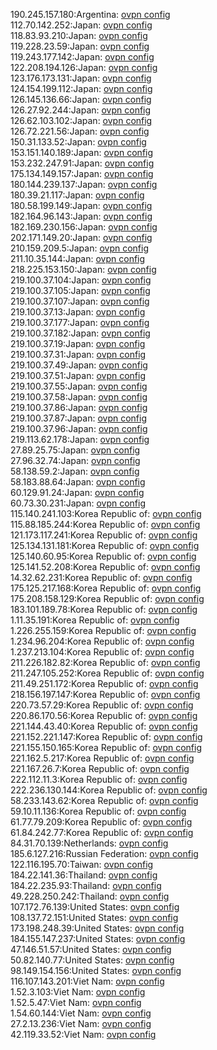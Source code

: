 190.245.157.180:Argentina: [ovpn config](vpn/190_245_157_180.ovpn)  
112.70.142.252:Japan: [ovpn config](vpn/112_70_142_252.ovpn)  
118.83.93.210:Japan: [ovpn config](vpn/118_83_93_210.ovpn)  
119.228.23.59:Japan: [ovpn config](vpn/119_228_23_59.ovpn)  
119.243.177.142:Japan: [ovpn config](vpn/119_243_177_142.ovpn)  
122.208.194.126:Japan: [ovpn config](vpn/122_208_194_126.ovpn)  
123.176.173.131:Japan: [ovpn config](vpn/123_176_173_131.ovpn)  
124.154.199.112:Japan: [ovpn config](vpn/124_154_199_112.ovpn)  
126.145.136.66:Japan: [ovpn config](vpn/126_145_136_66.ovpn)  
126.27.92.244:Japan: [ovpn config](vpn/126_27_92_244.ovpn)  
126.62.103.102:Japan: [ovpn config](vpn/126_62_103_102.ovpn)  
126.72.221.56:Japan: [ovpn config](vpn/126_72_221_56.ovpn)  
150.31.133.52:Japan: [ovpn config](vpn/150_31_133_52.ovpn)  
153.151.140.189:Japan: [ovpn config](vpn/153_151_140_189.ovpn)  
153.232.247.91:Japan: [ovpn config](vpn/153_232_247_91.ovpn)  
175.134.149.157:Japan: [ovpn config](vpn/175_134_149_157.ovpn)  
180.144.239.137:Japan: [ovpn config](vpn/180_144_239_137.ovpn)  
180.39.21.117:Japan: [ovpn config](vpn/180_39_21_117.ovpn)  
180.58.199.149:Japan: [ovpn config](vpn/180_58_199_149.ovpn)  
182.164.96.143:Japan: [ovpn config](vpn/182_164_96_143.ovpn)  
182.169.230.156:Japan: [ovpn config](vpn/182_169_230_156.ovpn)  
202.171.149.20:Japan: [ovpn config](vpn/202_171_149_20.ovpn)  
210.159.209.5:Japan: [ovpn config](vpn/210_159_209_5.ovpn)  
211.10.35.144:Japan: [ovpn config](vpn/211_10_35_144.ovpn)  
218.225.153.150:Japan: [ovpn config](vpn/218_225_153_150.ovpn)  
219.100.37.104:Japan: [ovpn config](vpn/219_100_37_104.ovpn)  
219.100.37.105:Japan: [ovpn config](vpn/219_100_37_105.ovpn)  
219.100.37.107:Japan: [ovpn config](vpn/219_100_37_107.ovpn)  
219.100.37.13:Japan: [ovpn config](vpn/219_100_37_13.ovpn)  
219.100.37.177:Japan: [ovpn config](vpn/219_100_37_177.ovpn)  
219.100.37.182:Japan: [ovpn config](vpn/219_100_37_182.ovpn)  
219.100.37.19:Japan: [ovpn config](vpn/219_100_37_19.ovpn)  
219.100.37.31:Japan: [ovpn config](vpn/219_100_37_31.ovpn)  
219.100.37.49:Japan: [ovpn config](vpn/219_100_37_49.ovpn)  
219.100.37.51:Japan: [ovpn config](vpn/219_100_37_51.ovpn)  
219.100.37.55:Japan: [ovpn config](vpn/219_100_37_55.ovpn)  
219.100.37.58:Japan: [ovpn config](vpn/219_100_37_58.ovpn)  
219.100.37.86:Japan: [ovpn config](vpn/219_100_37_86.ovpn)  
219.100.37.87:Japan: [ovpn config](vpn/219_100_37_87.ovpn)  
219.100.37.96:Japan: [ovpn config](vpn/219_100_37_96.ovpn)  
219.113.62.178:Japan: [ovpn config](vpn/219_113_62_178.ovpn)  
27.89.25.75:Japan: [ovpn config](vpn/27_89_25_75.ovpn)  
27.96.32.74:Japan: [ovpn config](vpn/27_96_32_74.ovpn)  
58.138.59.2:Japan: [ovpn config](vpn/58_138_59_2.ovpn)  
58.183.88.64:Japan: [ovpn config](vpn/58_183_88_64.ovpn)  
60.129.91.24:Japan: [ovpn config](vpn/60_129_91_24.ovpn)  
60.73.30.231:Japan: [ovpn config](vpn/60_73_30_231.ovpn)  
115.140.241.103:Korea Republic of: [ovpn config](vpn/115_140_241_103.ovpn)  
115.88.185.244:Korea Republic of: [ovpn config](vpn/115_88_185_244.ovpn)  
121.173.117.241:Korea Republic of: [ovpn config](vpn/121_173_117_241.ovpn)  
125.134.131.181:Korea Republic of: [ovpn config](vpn/125_134_131_181.ovpn)  
125.140.60.95:Korea Republic of: [ovpn config](vpn/125_140_60_95.ovpn)  
125.141.52.208:Korea Republic of: [ovpn config](vpn/125_141_52_208.ovpn)  
14.32.62.231:Korea Republic of: [ovpn config](vpn/14_32_62_231.ovpn)  
175.125.217.168:Korea Republic of: [ovpn config](vpn/175_125_217_168.ovpn)  
175.208.158.129:Korea Republic of: [ovpn config](vpn/175_208_158_129.ovpn)  
183.101.189.78:Korea Republic of: [ovpn config](vpn/183_101_189_78.ovpn)  
1.11.35.191:Korea Republic of: [ovpn config](vpn/1_11_35_191.ovpn)  
1.226.255.159:Korea Republic of: [ovpn config](vpn/1_226_255_159.ovpn)  
1.234.96.204:Korea Republic of: [ovpn config](vpn/1_234_96_204.ovpn)  
1.237.213.104:Korea Republic of: [ovpn config](vpn/1_237_213_104.ovpn)  
211.226.182.82:Korea Republic of: [ovpn config](vpn/211_226_182_82.ovpn)  
211.247.105.252:Korea Republic of: [ovpn config](vpn/211_247_105_252.ovpn)  
211.49.251.172:Korea Republic of: [ovpn config](vpn/211_49_251_172.ovpn)  
218.156.197.147:Korea Republic of: [ovpn config](vpn/218_156_197_147.ovpn)  
220.73.57.29:Korea Republic of: [ovpn config](vpn/220_73_57_29.ovpn)  
220.86.170.56:Korea Republic of: [ovpn config](vpn/220_86_170_56.ovpn)  
221.144.43.40:Korea Republic of: [ovpn config](vpn/221_144_43_40.ovpn)  
221.152.221.147:Korea Republic of: [ovpn config](vpn/221_152_221_147.ovpn)  
221.155.150.165:Korea Republic of: [ovpn config](vpn/221_155_150_165.ovpn)  
221.162.5.217:Korea Republic of: [ovpn config](vpn/221_162_5_217.ovpn)  
221.167.26.7:Korea Republic of: [ovpn config](vpn/221_167_26_7.ovpn)  
222.112.11.3:Korea Republic of: [ovpn config](vpn/222_112_11_3.ovpn)  
222.236.130.144:Korea Republic of: [ovpn config](vpn/222_236_130_144.ovpn)  
58.233.143.62:Korea Republic of: [ovpn config](vpn/58_233_143_62.ovpn)  
59.10.11.136:Korea Republic of: [ovpn config](vpn/59_10_11_136.ovpn)  
61.77.79.209:Korea Republic of: [ovpn config](vpn/61_77_79_209.ovpn)  
61.84.242.77:Korea Republic of: [ovpn config](vpn/61_84_242_77.ovpn)  
84.31.70.139:Netherlands: [ovpn config](vpn/84_31_70_139.ovpn)  
185.6.127.216:Russian Federation: [ovpn config](vpn/185_6_127_216.ovpn)  
122.116.195.70:Taiwan: [ovpn config](vpn/122_116_195_70.ovpn)  
184.22.141.36:Thailand: [ovpn config](vpn/184_22_141_36.ovpn)  
184.22.235.93:Thailand: [ovpn config](vpn/184_22_235_93.ovpn)  
49.228.250.242:Thailand: [ovpn config](vpn/49_228_250_242.ovpn)  
107.172.76.139:United States: [ovpn config](vpn/107_172_76_139.ovpn)  
108.137.72.151:United States: [ovpn config](vpn/108_137_72_151.ovpn)  
173.198.248.39:United States: [ovpn config](vpn/173_198_248_39.ovpn)  
184.155.147.237:United States: [ovpn config](vpn/184_155_147_237.ovpn)  
47.146.51.57:United States: [ovpn config](vpn/47_146_51_57.ovpn)  
50.82.140.77:United States: [ovpn config](vpn/50_82_140_77.ovpn)  
98.149.154.156:United States: [ovpn config](vpn/98_149_154_156.ovpn)  
116.107.143.201:Viet Nam: [ovpn config](vpn/116_107_143_201.ovpn)  
1.52.3.103:Viet Nam: [ovpn config](vpn/1_52_3_103.ovpn)  
1.52.5.47:Viet Nam: [ovpn config](vpn/1_52_5_47.ovpn)  
1.54.60.144:Viet Nam: [ovpn config](vpn/1_54_60_144.ovpn)  
27.2.13.236:Viet Nam: [ovpn config](vpn/27_2_13_236.ovpn)  
42.119.33.52:Viet Nam: [ovpn config](vpn/42_119_33_52.ovpn)  
